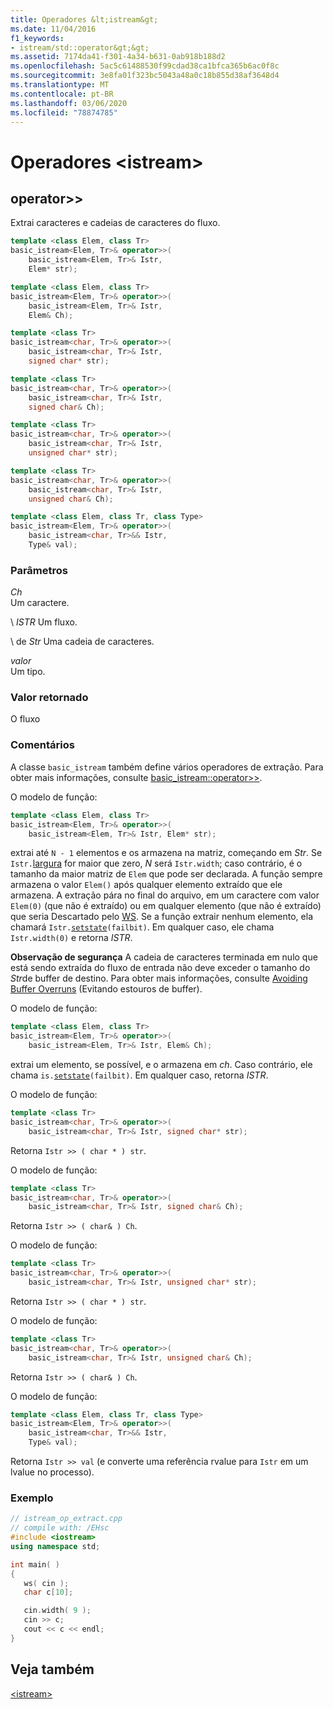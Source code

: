 ```yaml
---
title: Operadores &lt;istream&gt;
ms.date: 11/04/2016
f1_keywords:
- istream/std::operator&gt;&gt;
ms.assetid: 7174da41-f301-4a34-b631-0ab918b188d2
ms.openlocfilehash: 5ac5c61488530f99cdad38ca1bfca365b6ac0f8c
ms.sourcegitcommit: 3e8fa01f323bc5043a48a0c18b855d38af3648d4
ms.translationtype: MT
ms.contentlocale: pt-BR
ms.lasthandoff: 03/06/2020
ms.locfileid: "78874785"
---
```

# <a name="ltistreamgt-operators"></a>Operadores &lt;istream&gt;

## <a name="op_gt_gt"></a>  operator&gt;&gt;

Extrai caracteres e cadeias de caracteres do fluxo.

```cpp
template <class Elem, class Tr>
basic_istream<Elem, Tr>& operator>>(
    basic_istream<Elem, Tr>& Istr,
    Elem* str);

template <class Elem, class Tr>
basic_istream<Elem, Tr>& operator>>(
    basic_istream<Elem, Tr>& Istr,
    Elem& Ch);

template <class Tr>
basic_istream<char, Tr>& operator>>(
    basic_istream<char, Tr>& Istr,
    signed char* str);

template <class Tr>
basic_istream<char, Tr>& operator>>(
    basic_istream<char, Tr>& Istr,
    signed char& Ch);

template <class Tr>
basic_istream<char, Tr>& operator>>(
    basic_istream<char, Tr>& Istr,
    unsigned char* str);

template <class Tr>
basic_istream<char, Tr>& operator>>(
    basic_istream<char, Tr>& Istr,
    unsigned char& Ch);

template <class Elem, class Tr, class Type>
basic_istream<Elem, Tr>& operator>>(
    basic_istream<char, Tr>&& Istr,
    Type& val);
```

### <a name="parameters"></a>Parâmetros

*Ch*\
Um caractere.

\ *ISTR*
Um fluxo.

\ de *Str*
Uma cadeia de caracteres.

*valor*\
Um tipo.

### <a name="return-value"></a>Valor retornado

O fluxo

### <a name="remarks"></a>Comentários

A classe `basic_istream` também define vários operadores de extração. Para obter mais informações, consulte [basic_istream::operator>>](../standard-library/basic-istream-class.md#op_gt_gt).

O modelo de função:

```cpp
template <class Elem, class Tr>
basic_istream<Elem, Tr>& operator>>(
    basic_istream<Elem, Tr>& Istr, Elem* str);
```

extrai até `N - 1` elementos e os armazena na matriz, começando em *Str*. Se `Istr.`[largura](../standard-library/ios-base-class.md#width) for maior que zero, *N* será `Istr.width`; caso contrário, é o tamanho da maior matriz de `Elem` que pode ser declarada. A função sempre armazena o valor `Elem()` após qualquer elemento extraído que ele armazena. A extração pára no final do arquivo, em um caractere com valor `Elem(0)` (que não é extraído) ou em qualquer elemento (que não é extraído) que seria Descartado pelo [WS](../standard-library/istream-functions.md#ws). Se a função extrair nenhum elemento, ela chamará `Istr.`[`setstate`](../standard-library/basic-ios-class.md#setstate)`(failbit)`. Em qualquer caso, ele chama `Istr.width(0)` e retorna *ISTR*.

**Observação de segurança** A cadeia de caracteres terminada em nulo que está sendo extraída do fluxo de entrada não deve exceder o tamanho do *Str*de buffer de destino. Para obter mais informações, consulte [Avoiding Buffer Overruns](/windows/win32/SecBP/avoiding-buffer-overruns) (Evitando estouros de buffer).

O modelo de função:

```cpp
template <class Elem, class Tr>
basic_istream<Elem, Tr>& operator>>(
    basic_istream<Elem, Tr>& Istr, Elem& Ch);
```

extrai um elemento, se possível, e o armazena em *ch*. Caso contrário, ele chama `is.`[`setstate`](../standard-library/basic-ios-class.md#setstate)`(failbit)`. Em qualquer caso, retorna *ISTR*.

O modelo de função:

```cpp
template <class Tr>
basic_istream<char, Tr>& operator>>(
    basic_istream<char, Tr>& Istr, signed char* str);
```

Retorna `Istr >> ( char * ) str`.

O modelo de função:

```cpp
template <class Tr>
basic_istream<char, Tr>& operator>>(
    basic_istream<char, Tr>& Istr, signed char& Ch);
```

Retorna `Istr >> ( char& ) Ch`.

O modelo de função:

```cpp
template <class Tr>
basic_istream<char, Tr>& operator>>(
    basic_istream<char, Tr>& Istr, unsigned char* str);
```

Retorna `Istr >> ( char * ) str`.

O modelo de função:

```cpp
template <class Tr>
basic_istream<char, Tr>& operator>>(
    basic_istream<char, Tr>& Istr, unsigned char& Ch);
```

Retorna `Istr >> ( char& ) Ch`.

O modelo de função:

```cpp
template <class Elem, class Tr, class Type>
basic_istream<Elem, Tr>& operator>>(
    basic_istream<char, Tr>&& Istr,
    Type& val);
```

Retorna `Istr >> val` (e converte uma referência rvalue para `Istr` em um lvalue no processo).

### <a name="example"></a>Exemplo

```cpp
// istream_op_extract.cpp
// compile with: /EHsc
#include <iostream>
using namespace std;

int main( )
{
   ws( cin );
   char c[10];

   cin.width( 9 );
   cin >> c;
   cout << c << endl;
}
```

## <a name="see-also"></a>Veja também

[\<istream>](../standard-library/istream.md)
